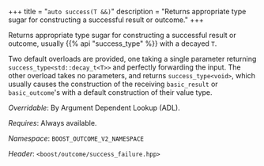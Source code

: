 +++
title = "`auto success(T &&)`"
description = "Returns appropriate type sugar for constructing a successful result or outcome."
+++

Returns appropriate type sugar for constructing a successful result or outcome, usually {{% api "success_type<T>" %}} with a decayed `T`.

Two default overloads are provided, one taking a single parameter returning `success_type<std::decay_t<T>>` and perfectly forwarding the input. The other overload takes no parameters, and returns `success_type<void>`, which usually causes the construction of the receiving `basic_result` or `basic_outcome`'s with a default construction of their value type.

*Overridable*: By Argument Dependent Lookup (ADL).

*Requires*: Always available.

*Namespace*: `BOOST_OUTCOME_V2_NAMESPACE`

*Header*: `<boost/outcome/success_failure.hpp>`
